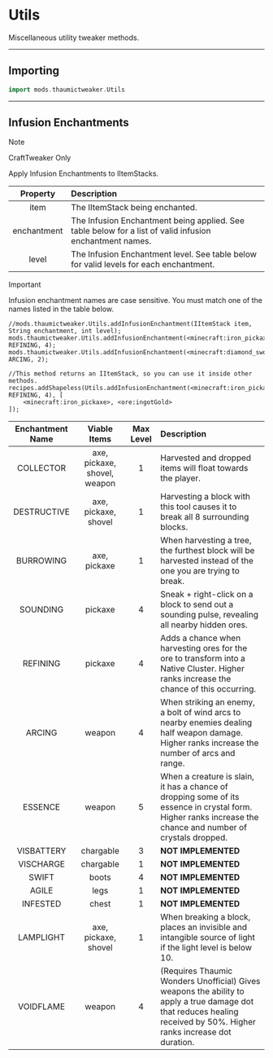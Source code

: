 # Utils
Miscellaneous utility tweaker methods.

---

## Importing
```groovy
import mods.thaumictweaker.Utils
```

---

## Infusion Enchantments
> [!NOTE]
> CraftTweaker Only

Apply Infusion Enchantments to IItemStacks.

|  Property   | Description                                                                                             |
|:-----------:|:--------------------------------------------------------------------------------------------------------|
|    item     | The IItemStack being enchanted.                                                                         |
| enchantment | The Infusion Enchantment being applied. See table below for a list of valid infusion enchantment names. |
|    level    | The Infusion Enchantment level. See table below for valid levels for each enchantment.                  |

> [!IMPORTANT]
> Infusion enchantment names are case sensitive. You must match one of the names listed in the table below.

```zenscript
//mods.thaumictweaker.Utils.addInfusionEnchantment(IItemStack item, String enchantment, int level);
mods.thaumictweaker.Utils.addInfusionEnchantment(<minecraft:iron_pickaxe>, REFINING, 4);
mods.thaumictweaker.Utils.addInfusionEnchantment(<minecraft:diamond_sword>, ARCING, 2);

//This method returns an IItemStack, so you can use it inside other methods.
recipes.addShapeless(Utils.addInfusionEnchantment(<minecraft:iron_pickaxe>, REFINING, 4), [
    <minecraft:iron_pickaxe>, <ore:ingotGold>
]);
```

| Enchantment Name |         Viable Items         | Max Level | Description                                                                                                                                                          |
|:----------------:|:----------------------------:|:---------:|:---------------------------------------------------------------------------------------------------------------------------------------------------------------------|
|    COLLECTOR     | axe, pickaxe, shovel, weapon |     1     | Harvested and dropped items will float towards the player.                                                                                                           |
|   DESTRUCTIVE    |     axe, pickaxe, shovel     |     1     | Harvesting a block with this tool causes it to break all 8 surrounding blocks.                                                                                       |
|    BURROWING     |         axe, pickaxe         |     1     | When harvesting a tree, the furthest block will be harvested instead of the one you are trying to break.                                                             |
|     SOUNDING     |           pickaxe            |     4     | Sneak + right-click on a block to send out a sounding pulse, revealing all nearby hidden ores.                                                                       |
|     REFINING     |           pickaxe            |     4     | Adds a chance when harvesting ores for the ore to transform into a Native Cluster. Higher ranks increase the chance of this occurring.                               |
|      ARCING      |            weapon            |     4     | When striking an enemy, a bolt of wind arcs to nearby enemies dealing half weapon damage. Higher ranks increase the number of arcs and range.                        |
|     ESSENCE      |            weapon            |     5     | When a creature is slain, it has a chance of dropping some of its essence in crystal form. Higher ranks increase the chance and number of crystals dropped.          |
|    VISBATTERY    |          chargable           |     3     | **NOT IMPLEMENTED**                                                                                                                                                  |
|    VISCHARGE     |          chargable           |     1     | **NOT IMPLEMENTED**                                                                                                                                                  |
|      SWIFT       |            boots             |     4     | **NOT IMPLEMENTED**                                                                                                                                                  |
|      AGILE       |             legs             |     1     | **NOT IMPLEMENTED**                                                                                                                                                  |
|     INFESTED     |            chest             |     1     | **NOT IMPLEMENTED**                                                                                                                                                  |
|    LAMPLIGHT     |     axe, pickaxe, shovel     |     1     | When breaking a block, places an invisible and intangible source of light if the light level is below 10.                                                            |
|    VOIDFLAME     |            weapon            |     4     | (Requires Thaumic Wonders Unofficial) Gives weapons the ability to apply a true damage dot that reduces healing received by 50%. Higher ranks increase dot duration. |

